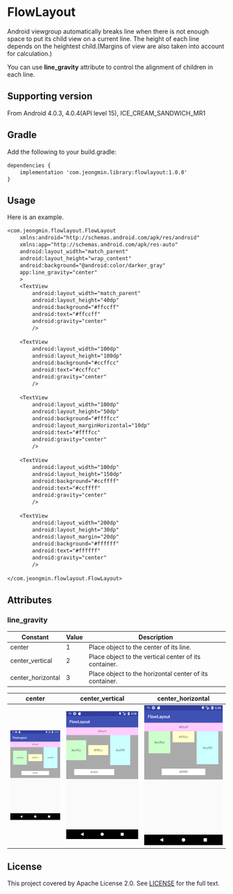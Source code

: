 # FlowLayout
Android viewgroup automatically breaks line when there is not enough space to put its child view on a current line. The height of each line depends on the heightest child.(Margins of view are also taken into account for calculation.)

You can use **line_gravity** attribute to control the alignment of children in each line. 

## Supporting version
From Android 4.0.3, 4.0.4(API level 15), ICE_CREAM_SANDWICH_MR1

## Gradle
Add the following to your build.gradle:

```
dependencies {
    implementation 'com.jeongmin.library:flowlayout:1.0.0'
}
```

## Usage
Here is an example.

```
<com.jeongmin.flowlayout.FlowLayout
    xmlns:android="http://schemas.android.com/apk/res/android"
    xmlns:app="http://schemas.android.com/apk/res-auto"
    android:layout_width="match_parent"
    android:layout_height="wrap_content"
    android:background="@android:color/darker_gray"
    app:line_gravity="center"
    >
    <TextView
        android:layout_width="match_parent"
        android:layout_height="40dp"
        android:background="#ffccff"
        android:text="#ffccff"
        android:gravity="center"
        />

    <TextView
        android:layout_width="100dp"
        android:layout_height="100dp"
        android:background="#ccffcc"
        android:text="#ccffcc"
        android:gravity="center"
        />

    <TextView
        android:layout_width="100dp"
        android:layout_height="50dp"
        android:background="#ffffcc"
        android:layout_marginHorizontal="10dp"
        android:text="#ffffcc"
        android:gravity="center"
        />

    <TextView
        android:layout_width="100dp"
        android:layout_height="150dp"
        android:background="#ccffff"
        android:text="#ccffff"
        android:gravity="center"
        />

    <TextView
        android:layout_width="200dp"
        android:layout_height="30dp"
        android:layout_margin="20dp"
        android:background="#ffffff"
        android:text="#ffffff"
        android:gravity="center"
        />

</com.jeongmin.flowlayout.FlowLayout>

```
## Attributes
### line_gravity

Constant          | Value | Description
-------------------|-------|-----------
center            | 1     | Place object to the center of its line.            
center_vertical   | 2 | Place object to the vertical center of its container.  
center_horizontal | 3 | Place object to the horizontal center of its container.

center | center_vertical | center_horizontal
-------|-----------------|--------------------
![center](https://github.com/jeongmin/FlowLayout/blob/master/screenshot/line_gravity_center.png) | ![center_vertical](https://github.com/jeongmin/FlowLayout/blob/master/screenshot/line_gravity_center_vertical.png) | ![center_horizontal](https://github.com/jeongmin/FlowLayout/blob/master/screenshot/line_gravity_center_horizontal.png)


## License
This project covered by Apache License 2.0. See [LICENSE](LICENSE) for the full text.
